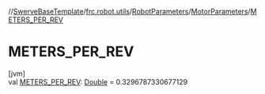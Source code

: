 //[SwerveBaseTemplate](../../../../index.md)/[frc.robot.utils](../../index.md)/[RobotParameters](../index.md)/[MotorParameters](index.md)/[METERS_PER_REV](-m-e-t-e-r-s_-p-e-r_-r-e-v.md)

# METERS_PER_REV

[jvm]\
val [METERS_PER_REV](-m-e-t-e-r-s_-p-e-r_-r-e-v.md): [Double](https://kotlinlang.org/api/latest/jvm/stdlib/kotlin/-double/index.html) = 0.3296787330677129
